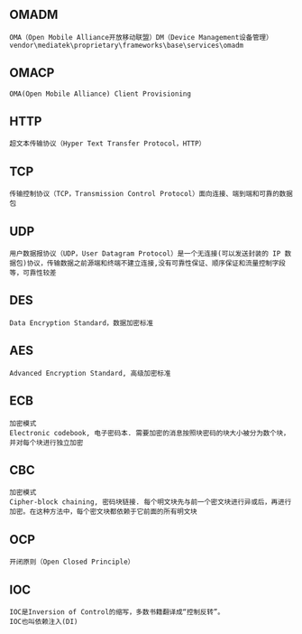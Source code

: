 ## OMADM

```
OMA（Open Mobile Alliance开放移动联盟）DM（Device Management设备管理）
vendor\mediatek\proprietary\frameworks\base\services\omadm
```

## OMACP

```
OMA(Open Mobile Alliance) Client Provisioning
```

## HTTP

```
超文本传输协议（Hyper Text Transfer Protocol，HTTP）
```

## TCP

```
传输控制协议（TCP，Transmission Control Protocol）面向连接、端到端和可靠的数据包
```

## UDP

```
用户数据报协议（UDP，User Datagram Protocol）是一个无连接(可以发送封装的 IP 数据包)协议，传输数据之前源端和终端不建立连接,没有可靠性保证、顺序保证和流量控制字段等，可靠性较差
```

## **DES** 

```
Data Encryption Standard，数据加密标准
```

## **AES** 

```
Advanced Encryption Standard, 高级加密标准
```

## ECB 

```
加密模式
Electronic codebook, 电子密码本. 需要加密的消息按照块密码的块大小被分为数个块，并对每个块进行独立加密
```

## CBC 

```
加密模式
Cipher-block chaining, 密码块链接. 每个明文块先与前一个密文块进行异或后，再进行加密。在这种方法中，每个密文块都依赖于它前面的所有明文块
```

## OCP

```
开闭原则（Open Closed Principle）
```

## IOC

```
IOC是Inversion of Control的缩写，多数书籍翻译成“控制反转”。
IOC也叫依赖注入(DI)
```

